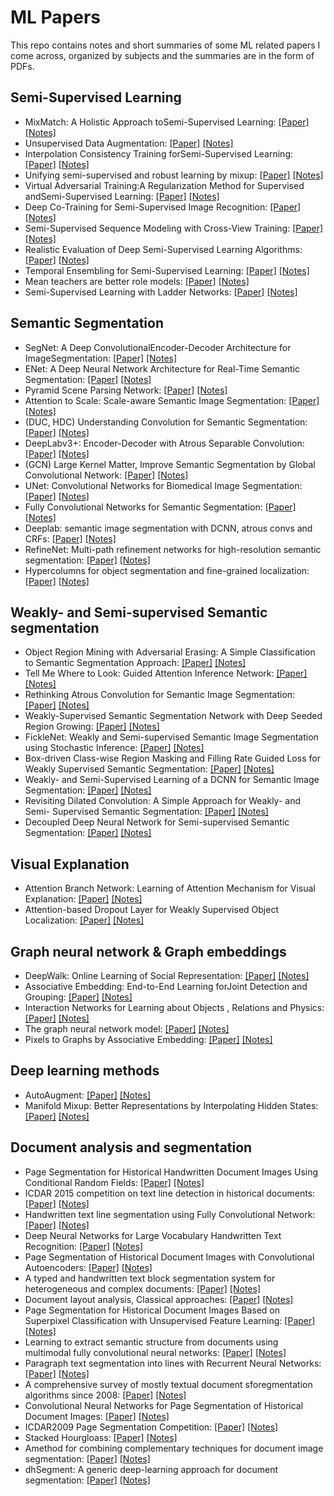 # ML Papers
This repo contains notes and short summaries of some ML related papers I come across, organized by subjects and the summaries are in the form of PDFs.

## Semi-Supervised Learning
- MixMatch: A Holistic Approach toSemi-Supervised Learning: [[Paper]](https://arxiv.org/abs/1905.02249) [[Notes]](notes/45_mixmatch.pdf)
- Unsupervised Data Augmentation: [[Paper]](https://arxiv.org/abs/1904.12848) [[Notes]](notes/39_unsupervised_data_aug.pdf)
- Interpolation Consistency Training forSemi-Supervised Learning: [[Paper]](https://arxiv.org/abs/1903.03825) [[Notes]](notes/44_interpolation_consistency_tranining.pdf)
- Unifying semi-supervised and robust learning by mixup: [[Paper]](https://openreview.net/forum?id=r1gp1jRN_4) [[Notes]](notes/42_mixmixup.pdf)
- Virtual Adversarial Training:A Regularization Method for Supervised andSemi-Supervised Learning: [[Paper]](https://arxiv.org/abs/1704.03976) [[Notes]](notes/40_virtual_adversarial_training.pdf)
- Deep Co-Training for Semi-Supervised Image Recognition: [[Paper]](https://arxiv.org/abs/1803.05984) [[Notes]](notes/46_deep_co_training_img_rec.pdf)
- Semi-Supervised Sequence Modeling with Cross-View Training: [[Paper]](https://arxiv.org/abs/1809.08370) [[Notes]](notes/38_cross_view_semi_supervised.pdf)
- Realistic Evaluation of Deep Semi-Supervised Learning Algorithms: [[Paper]](https://arxiv.org/abs/1804.09170) [[Notes]](notes/37_realistic_eval_of_deep_ss.pdf)
- Temporal Ensembling for Semi-Supervised Learning: [[Paper]](https://arxiv.org/abs/1610.02242) [[Notes]](notes/55_temporal-ensambling.pdf)
- Mean teachers are better role models: [[Paper]](https://arxiv.org/abs/1703.01780) [[Notes]](notes/56_mean_teachers.pdf)
- Semi-Supervised Learning with Ladder Networks: [[Paper]](https://arxiv.org/abs/1507.02672) [[Notes]](notes/33_ladder_nets.pdf)


## Semantic Segmentation
- SegNet: A Deep ConvolutionalEncoder-Decoder Architecture for ImageSegmentation: [[Paper]](https://ieeexplore.ieee.org/document/7803544) [[Notes]](notes/21_segnet.pdf)
- ENet: A Deep Neural Network Architecture for Real-Time Semantic Segmentation: [[Paper]](https://arxiv.org/abs/1606.02147) [[Notes]](notes/27_enet.pdf)
- Pyramid Scene Parsing Network: [[Paper]](https://arxiv.org/abs/1612.01105) [[Notes]](notes/22_pspnet.pdf)
- Attention to Scale: Scale-aware Semantic Image Segmentation: [[Paper]](https://arxiv.org/abs/1511.03339) [[Notes]](notes/30_atttention_to_scale.pdf)
- (DUC, HDC) Understanding Convolution for Semantic Segmentation: [[Paper]](https://arxiv.org/abs/1702.08502) [[Notes]](notes/29_understanding_conv_for_sem_seg.pdf)
- DeepLabv3+: Encoder-Decoder with Atrous Separable Convolution: [[Paper]](https://arxiv.org/abs/1802.02611) [[Notes]](notes/26_deeplabv3+.pdf)
- (GCN) Large Kernel Matter, Improve Semantic Segmentation by Global Convolutional Network: [[Paper]](https://arxiv.org/abs/1703.02719) [[Notes]](notes/48_weakly_and_ss_for_segmentation.pdf)
- UNet: Convolutional Networks for Biomedical Image Segmentation: [[Paper]](https://arxiv.org/abs/1505.04597) [[Notes]](notes/20_Unet.pdf)
- Fully Convolutional Networks for Semantic Segmentation: [[Paper]](https://people.eecs.berkeley.edu/~jonlong/long_shelhamer_fcn.pdf) [[Notes]](notes/19_FCN.pdf)
- Deeplab: semantic image segmentation with DCNN, atrous convs and CRFs: [[Paper]](https://arxiv.org/abs/1606.00915) [[Notes]](notes/23_deeplab_v2.pdf)
- RefineNet: Multi-path refinement networks for high-resolution semantic segmentation: [[Paper]](https://arxiv.org/abs/1611.06612) [[Notes]](notes/31_refinenet.pdf)
- Hypercolumns for object segmentation and fine-grained localization: [[Paper]](https://arxiv.org/abs/1411.5752) [[Notes]](notes/24_hypercolumns.pdf)


## Weakly- and Semi-supervised Semantic segmentation
- Object Region Mining with Adversarial Erasing: A Simple Classification to Semantic Segmentation Approach: [[Paper]](https://arxiv.org/abs/1703.08448) [[Notes]](notes/51_object_region_manning_for_sem_seg.pdf)
- Tell Me Where to Look: Guided Attention Inference Network: [[Paper]](https://arxiv.org/abs/1802.10171) [[Notes]](notes/50_tell_me_where_to_look.pdf)
- Rethinking Atrous Convolution for Semantic Image Segmentation: [[Paper]](https://arxiv.org/abs/1706.05587) [[Notes]](notes/25_deeplab_v3.pdf)
- Weakly-Supervised Semantic Segmentation Network with Deep Seeded Region Growing: [[Paper]](http://openaccess.thecvf.com/content_cvpr_2018/papers/Huang_Weakly-Supervised_Semantic_Segmentation_CVPR_2018_paper.pdf) [[Notes]](notes/53_deep_seeded_region_growing.pdf)
- FickleNet: Weakly and Semi-supervised Semantic Image Segmentation using Stochastic Inference: [[Paper]](https://arxiv.org/abs/1902.10421) [[Notes]](notes/49_ficklenet.pdf)
- Box-driven Class-wise Region Masking and Filling Rate Guided Loss for Weakly Supervised Semantic Segmentation: [[Paper]](http://arxiv.org/abs/1904.11693) [[Notes]](notes/54_boxe_driven_weakly_segmentation.pdf)
- Weakly- and Semi-Supervised Learning of a DCNN for Semantic Image Segmentation: [[Paper]](https://arxiv.org/abs/1502.02734) [[Notes]](notes/48_weakly_and_ss_for_segmentation.pdf)
- Revisiting Dilated Convolution: A Simple Approach for Weakly- and Semi- Supervised Semantic Segmentation: [[Paper]](https://arxiv.org/abs/1805.04574) [[Notes]](notes/52_dilates_convolution_semi_super_segmentation.pdf)
- Decoupled Deep Neural Network for Semi-supervised Semantic Segmentation: [[Paper]](https://arxiv.org/abs/1506.04924) [[Notes]](notes/47_decoupled_nn_for_segmentation.pdf)

## Visual Explanation
- Attention Branch Network: Learning of Attention Mechanism for Visual Explanation: [[Paper]](https://arxiv.org/abs/1812.10025) [[Notes]](notes/57_attention_branch_netwrok.pdf)
- Attention-based Dropout Layer for Weakly Supervised Object Localization: [[Paper]](http://openaccess.thecvf.com/content_CVPR_2019/papers/Choe_Attention-Based_Dropout_Layer_for_Weakly_Supervised_Object_Localization_CVPR_2019_paper.pdf) [[Notes]](notes/58_attention_based_dropout.pdf)

## Graph neural network & Graph embeddings
- DeepWalk: Online Learning of Social Representation: [[Paper]](http://www.perozzi.net/publications/14_kdd_deepwalk.pdf) [[Notes]](notes/deep_walk.pdf)
- Associative Embedding: End-to-End Learning forJoint Detection and Grouping: [[Paper]](https://arxiv.org/abs/1611.05424) [[Notes]](notes/35_associative_emb.pdf)
- Interaction Networks for Learning about Objects , Relations and Physics: [[Paper]](https://arxiv.org/abs/1612.00222) [[Notes]](notes/18_interaction_nets.pdf)
- The graph neural network model: [[Paper]](https://persagen.com/files/misc/scarselli2009graph.pdf) [[Notes]](notes/graph_neural_nets.pdf)
- Pixels to Graphs by Associative Embedding: [[Paper]](https://arxiv.org/abs/1706.07365) [[Notes]](notes/36_pixels_to_graphs.pdf)


## Deep learning methods
- AutoAugment: [[Paper]](https://arxiv.org/abs/1805.09501) [[Notes]](notes/41_autoaugment.pdf)
- Manifold Mixup: Better Representations by Interpolating Hidden States: [[Paper]](https://arxiv.org/abs/1806.05236) [[Notes]](notes/43_manifold_mixup.pdf)


## Document analysis and segmentation
- Page Segmentation for Historical Handwritten Document Images Using Conditional Random Fields: [[Paper]](https://www.researchgate.net/publication/312486501_Page_Segmentation_for_Historical_Handwritten_Document_Images_Using_Conditional_Random_Fields) [[Notes]](notes/seg_with_CRFs.pdf)
- ICDAR 2015 competition on text line detection in historical documents: [[Paper]](https://ieeexplore.ieee.org/document/7333945) [[Notes]](notes/ICDAR2015.pdf)
- Handwritten text line segmentation using Fully Convolutional Network: [[Paper]](https://ieeexplore.ieee.org/document/8270267/) [[Notes]](notes/handwritten_text_seg_FCN.pdf)
- Deep Neural Networks for Large Vocabulary Handwritten Text Recognition: [[Paper]](https://tel.archives-ouvertes.fr/tel-01249405/document) [[Notes]](notes/andwriten_text_recognition.pdf)
- Page Segmentation of Historical Document Images with Convolutional Autoencoders: [[Paper]](https://www.researchgate.net/profile/Kai_Chen76/publication/281268654_Page_Segmentation_of_Historical_Document_Images_with_Convolutional_Autoencoders/links/576120e008ae227f4a40f68d/Page-Segmentation-of-Historical-Document-Images-with-Convolutional-Autoencoders.pdf) [[Notes]](notes/segmentation_with_CAE.pdf)
- A typed and handwritten text block segmentation system for heterogeneous and complex documents: [[Paper]](https://ieeexplore.ieee.org/document/6830967) [[Notes]](notes/a_typed_block_seg.pdf)
- Document layout analysis, Classical approaches: [[Paper]](https://tel.archives-ouvertes.fr/tel-01280030/document) [[Notes]](notes/old_classical_approaches.pdf)
- Page Segmentation for Historical Document Images Based on Superpixel Classification with Unsupervised Feature Learning: [[Paper]](https://ieeexplore.ieee.org/document/7490134) [[Notes]](notes/seg_with_superpixels.pdf)
- Learning to extract semantic structure from documents using multimodal fully convolutional neural networks: [[Paper]](https://arxiv.org/abs/1706.02337) [[Notes]](notes/learning_to_extract.pdf)
- Paragraph text segmentation into lines with Recurrent Neural Networks: [[Paper]](http://ieeexplore.ieee.org/abstract/document/7333803/) [[Notes]](notes/textlines_srg_with_RNNs.pdf)
- A comprehensive survey of mostly textual document sforegmentation algorithms since 2008: [[Paper]](https://www.sciencedirect.com/science/article/pii/S0031320316303399) [[Notes]](notes/survey_doc_segmentation.pdf)
- Convolutional Neural Networks for Page Segmentation of Historical Document Images: [[Paper]](https://arxiv.org/abs/1704.01474) [[Notes]](notes/CNNs_chen.pdf)
- ICDAR2009 Page Segmentation Competition: [[Paper]](https://www.researchgate.net/publication/220860840_ICDAR2009_page_segmentation_competition) [[Notes]](notes/ICDAR2009.pdf)
- Stacked Hourgloass: [[Paper]](https://arxiv.org/abs/1603.06937) [[Notes]](notes/34_stacked_hourglass.pdf)
- Amethod for combining complementary techniques for document image segmentation: [[Paper]](https://www.sciencedirect.com/science/article/pii/S003132030800441X) [[Notes]](notes/a_method_for_combining_complementary_techniques.pdf)
- dhSegment: A generic deep-learning approach for document segmentation: [[Paper]](https://arxiv.org/abs/1804.10371) [[Notes]](notes/dhSegement.pdf)
